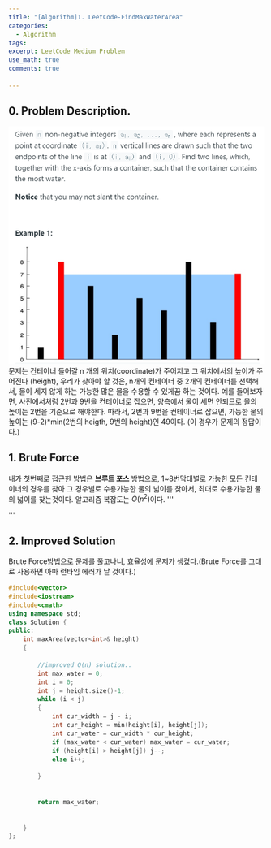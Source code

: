 ```yaml
---
title: "[Algorithm]1. LeetCode-FindMaxWaterArea"
categories:
  - Algorithm
tags:
excerpt: LeetCode Medium Problem
use_math: true
comments: true

---
```



## 0. Problem Description.

![MaxWaterContainer](./assets/MaxWater.PNG)
문제는 컨테이너 들어갈 n 개의 위치(coordinate)가 주어지고
그 위치에서의 높이가 주어진다 (height), 우리가 찾아야 할 것은, n개의 컨테이너 중 2개의 컨테이너를 선택해서, 물이 세지 않게 하는 가능한 많은 물을 수용할 수 있게끔 하는 것이다. 
예를 들어보자면, 사진에서처럼 2번과 9번을 컨테이너로 잡으면, 양측에서 물이 세면 안되므로 물의 높이는 2번을 기준으로 해야한다. 따라서, 2번과 9번을 컨테이너로 잡으면, 가능한 물의 높이는 (9-2)*min(2번의 heigth, 9번의 height)인 49이다. (이 경우가 문제의 정답이다.)

## 1. Brute Force
내가 첫번째로 접근한 방법은 __브루트 포스__ 방법으로, 1~8번막대별로 가능한 모든 컨테이너의 경우를 찾아 그 경우별로 수용가능한 물의 넓이를 찾아서, 최대로 수용가능한 물의 넓이를 찾는것이다. 알고리즘 복잡도는 $O(n^2)$이다.
'''



'''

## 2. Improved Solution
Brute Force방법으로 문제를 풀고나니, 효율성에 문제가 생겼다.(Brute Force를 그대로 사용하면 아마 런타임 에러가 날 것이다.)

````cpp
#include<vector>
#include<iostream>
#include<cmath>
using namespace std;
class Solution {
public:
    int maxArea(vector<int>& height)
    {

        //improved O(n) solution..
        int max_water = 0;
        int i = 0;
        int j = height.size()-1;
        while (i < j)
        {
            int cur_width = j - i;
            int cur_height = min(height[i], height[j]);
            int cur_water = cur_width * cur_height;
            if (max_water < cur_water) max_water = cur_water;
            if (height[i] > height[j]) j--;
            else i++;

        }


        return max_water;


    }
};

````